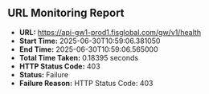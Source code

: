 ## URL Monitoring Report

- **URL:** https://api-gw1-prod1.fisglobal.com/gw/v1/health
- **Start Time:** 2025-06-30T10:59:06.381050
- **End Time:** 2025-06-30T10:59:06.565000
- **Total Time Taken:** 0.18395 seconds
- **HTTP Status Code:** 403
- **Status:** Failure
- **Failure Reason:** HTTP Status Code: 403
